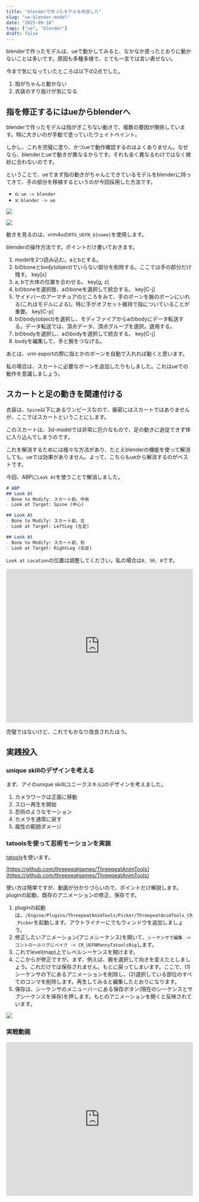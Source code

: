 ```yaml
---
title: "blenderで作ったモデルを改良した"
slug: "ue-blender-model"
date: "2025-09-18"
tags: ["ue", "blender"]
draft: false
---
```


blenderで作ったモデルは、ueで動かしてみると、なかなか思ったとおりに動かないことは多いです。原因も多種多様で、とても一言では言い表せない。

今まで気になっていたところは以下の2点でした。

1. 指がちゃんと動かない
2. 衣装のすり抜けが気になる

## 指を修正するにはueからblenderへ

blenderで作ったモデルは指がぎこちない動きで、複数の要因が関係しています。特に大きいのが手動で塗っていたウェイトペイント。

しかし、これを完璧に塗り、かつueで動作確認するのはよくありません。なぜなら、blenderとueで動きが異なるからです。それも全く異なるわけではなく微妙に合わないのです。

ということで、ueでまず指の動きがちゃんとできているモデルをblenderに持ってきて、手の部分を移植するというのが今回採用した方法です。

- o: `ue -> blender`
- x: `blender -> ue`

![](/img/ue_blender_model_ai_v0701.png)

![](/img/ue_blender_model_ai_v0702.png)

動きを見るのは、vrm4uの`RTG_UEFN_${name}`を使用します。

blenderの操作方法です。ポイントだけ書いておきます。

1. modelを2つ読み込む。aとbとする。
2. bのboneとbody(object)でいらない部分を削除する。ここでは手の部分だけ残す。 key[x]
3. a, bで大体の位置を合わせる。 key[g, z]
4. bのboneを選択肢、aのboneを選択して統合する。 key[C-j]
5. サイドバーのアーマチュアのところをみて、手のボーンを腕のボーンにいれる(これはモデルによる)。特に手がオフセット維持で指についていることが重要。 key[C-p]
6. bのbody(object)を選択し、モディファイアからaのbodyにデータ転送する。データ転送では、頂点データ、頂点グループを選択。適用する。
7. bのbodyを選択し、aのbodyを選択して統合する。 key[C-j]
8. bodyを編集して、手と腕をつなげる。

あとは、vrm exportの際に指とかのボーンを自動で入れれば動くと思います。

私の場合は、スカートに必要なボーンを追加したりもしました。これはueでの動作を意識しましょう。

## スカートと足の動きを関連付ける

衣装は、`Spine`以下にあるワンピースなので、厳密にはスカートではありませんが、ここではスカートということにします。

このスカートは、3d-modelでは非常に厄介なもので、足の動きに追従できず体に入り込んでしまうのです。

これを解消するためには様々な方法があり、たとえblenderの機能を使って解消しても、ueでは効果がありません。よって、こちらもueから解消するのがベストです。

今回、ABPに`Look At`を使うことで解消しました。

```md
# ABP
## Look At
- Bone to Modify: スカート前、中央
- Look at Target: Spine (中心)

## Look At
- Bone to Modify: スカート前、左
- Look at Target: LeftLeg (左足)

## Look At
- Bone to Modify: スカート前、右
- Look at Target: RightLeg (右足)
```

`Look at Location`の位置は調整してください。私の場合は`0, 50, 0`です。

<iframe width="100%" height="415" src="https://www.youtube.com/embed/3o98Aivn--0?rel=0&showinfo=0&controls=0" title="YouTube video player" frameborder="0" allow="accelerometer; autoplay; clipboard-write; encrypted-media; gyroscope; picture-in-picture; web-share" referrerpolicy="strict-origin-when-cross-origin" allowfullscreen></iframe>

完璧ではないけど、これでもかなり改良されたほう。

## 実践投入

### unique skillのデザインを考える

まず、アイのunique skill(ユニークスキル)のデザインを考えました。

1. カメラワークは正面に移動
2. スロー再生を開始
3. 忍術のようなモーション
4. カメラを通常に戻す
5. 属性の範囲ダメージ

### tatoolsを使って忍術モーションを実装

[tatools](https://www.fab.com/ja/listings/a5d3b60d-b886-4564-bf6d-15d46a8d27fe)を使います。

[https://github.com/threepeatgames/ThreepeatAnimTools](https://github.com/threepeatgames/ThreepeatAnimTools)

使い方は簡単ですが、動画が分かりづらいので、ポイントだけ解説します。pluginの起動、既存のアニメーションの修正、保存です。

1. pluginの起動は、`/Engine/Plugins/ThreepeatAnimTools/Picker/ThreepeatAnimTools_CR_Picker`を起動します。アウトライナーにでもウィンドウを追加しましょう。
2. 修正したいアニメーション(アニメシーケンス)を開いて、`シーケンサで編集 -> コントロールリグにベイク -> CR_UEFNMannyTatoolsRig`します。
3. これでlevel(map)上でレベルシーケンスを開けます。
4. ここからが修正ですが、まず、例えば、腕を選択して向きを変えたとしましょう。これだけでは保存されません。もとに戻ってしまいます。ここで、(1)シーケンサの下にあるアニメーションを削除し、(2)選択している部位のすべてのコンマを削除します。再生してみると編集したとおりになります。
5. 保存は、シーケンサのメニューバーにある保存ボタン(現在のシーケンスとサブシーケンスを保存)を押します。もとのアニメーションを開くと反映されています。

![](https://ue-book.syui.ai/img/0016.png)

### 実戦動画

<iframe width="100%" height="415" src="https://www.youtube.com/embed/tJQ1y-8p1hQ?rel=0&showinfo=0&controls=0" title="YouTube video player" frameborder="0" allow="accelerometer; autoplay; clipboard-write; encrypted-media; gyroscope; picture-in-picture; web-share" referrerpolicy="strict-origin-when-cross-origin" allowfullscreen></iframe>


